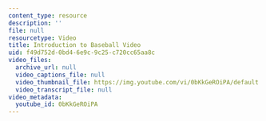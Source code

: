 ```yaml
---
content_type: resource
description: ''
file: null
resourcetype: Video
title: Introduction to Baseball Video
uid: f49d752d-0bd4-6e9c-9c25-c720cc65aa8c
video_files:
  archive_url: null
  video_captions_file: null
  video_thumbnail_file: https://img.youtube.com/vi/0bKkGeROiPA/default.jpg
  video_transcript_file: null
video_metadata:
  youtube_id: 0bKkGeROiPA
---
```

